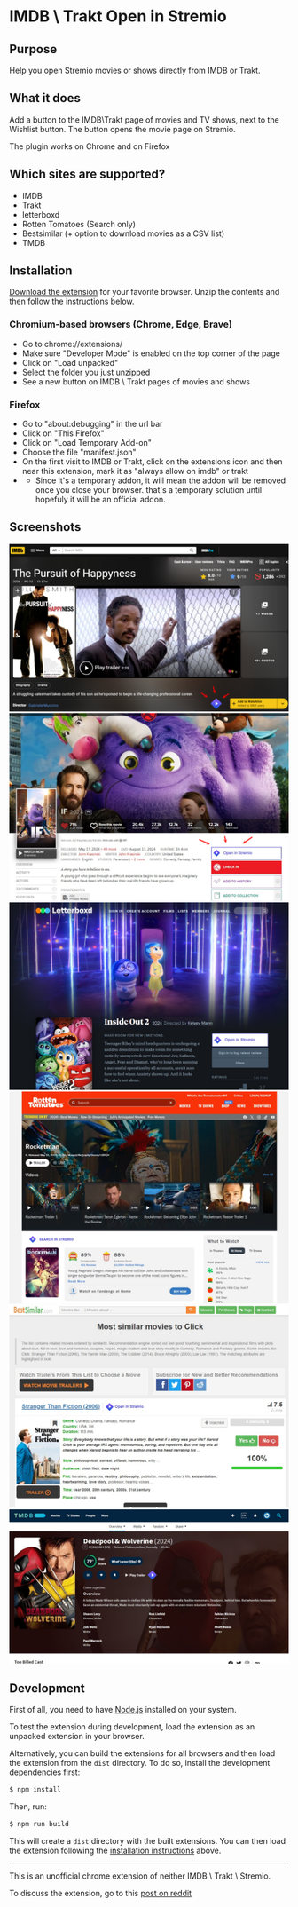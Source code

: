 # IMDB \ Trakt Open in Stremio

## Purpose

Help you open Stremio movies or shows directly from IMDB or Trakt.

## What it does

Add a button to the IMDB\Trakt page of movies and TV shows, next to the Wishlist button. The button opens the movie page on Stremio.

The plugin works on Chrome and on Firefox

## Which sites are supported?

- IMDB
- Trakt
- letterboxd
- Rotten Tomatoes (Search only)
- Bestsimilar (+ option to download movies as a CSV list)
- TMDB

## Installation

[Download the extension](https://github.com/yortem/chrome-stremio-imdb/releases/) for your favorite browser. Unzip the contents and then follow the instructions below.

### Chromium-based browsers (Chrome, Edge, Brave)

- Go to chrome://extensions/
- Make sure "Developer Mode" is enabled on the top corner of the page
- Click on "Load unpacked" 
- Select the folder you just unzipped
- See a new button on IMDB \ Trakt pages of movies and shows

### Firefox
- Go to "about:debugging" in the url bar 
- Click on "This Firefox"
- Click on "Load Temporary Add-on"
- Choose the file "manifest.json"
- On the first visit to IMDB or Trakt, click on the extensions icon and then near this extension, mark it as "always allow on imdb" or trakt
- * Since it's a temporary addon, it will mean the addon will be removed once you close your browser. that's a temporary solution until hopefuly it will be an official addon.

## Screenshots

![Screenshot](screenshot-stremio-imdb.webp)
![Screenshot 2](screenshot-stremio-trakt.webp)
![Screenshot 3](screenshot-stremio-letterboxd.jpg)
![Screenshot 4](screenshot-stremio-rt.jpg)
![Screenshot 5](screenshot-stremio-bestsimilar.jpg)
![Screenshot 6](themoviedb-stremio.jpg)

## Development

First of all, you need to have [Node.js](https://nodejs.org/) installed on your system.

To test the extension during development, load the extension as an unpacked extension in your browser.

Alternatively, you can build the extensions for all browsers and then load the extension from the `dist` directory. To do so, install the development dependencies first:

```bash
$ npm install
```

Then, run:

```bash
$ npm run build
```

This will create a `dist` directory with the built extensions. You can then load the extension following the [installation instructions](#installation) above.

---

This is an unofficial chrome extension of neither IMDB \ Trakt \ Stremio.

To discuss the extension, go to this [post on reddit](https://www.reddit.com/r/StremioAddons/comments/1dtvjmk/chrome_extension_open_the_movie_in_stremio/)
